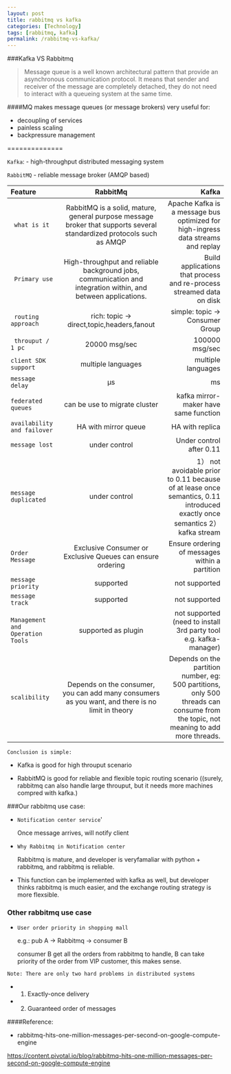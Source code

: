 ```yaml
---
layout: post
title: rabbitmq vs kafka
categories: [Technology]
tags: [rabbitmq, kafka]
permalink: /rabbitmq-vs-kafka/
---
```


###Kafka VS Rabbitmq

>Message queue is a well known architectural pattern that provide an asynchronous communication protocol. It means that sender and receiver of the message are completely detached, they do not need to interact with a queueing system at the same time.


####MQ makes message queues (or message brokers) very useful for:

* decoupling of services
* painless scaling
* backpressure management


==============

`Kafka`: - high-throughput distributed messaging system

 `RabbitMQ` - reliable message broker (AMQP based)
 
| Feature | RabbitMq | Kafka |
| :---         |     :---:      |          ---: |
| ` what is it`   |  RabbitMQ is a solid, mature, general purpose message broker that supports several standardized protocols such as AMQP      | Apache Kafka is a message bus optimized for high-ingress data streams and replay   |
| ` Primary use`   |  High-throughput and reliable background jobs, communication and integration within, and between applications.      | Build applications that process and re-process streamed data on disk    |
| ` routing approach`   |  rich: topic -> direct,topic,headers,fanout      | simple: topic -> Consumer Group    |
|` throuput / 1 pc`     | 20000 msg/sec      | 100000 msg/sec     |
| `client SDK support`    | multiple languages      | multiple languages      |
| `message delay`    |  μs      | ms      |
| `federated queues`    |  can be use to migrate cluster      | kafka mirror-maker have same function     |
| `availability and failover`    |    HA with mirror queue    | HA with replica      |
| `message lost`   |   under control    | Under control after 0.11      |
| `message duplicated`    |    under control    |1） not avoidable prior to 0.11 because of at lease once semantics, 0.11 introduced exactly once semantics 2）kafka stream     |
| `Order Message`    |  Exclusive Consumer or Exclusive Queues can ensure ordering      | Ensure ordering of messages within a partition     |
| `message priority`    |  supported      | not supported      |
| `message track`    |  supported      | not supported      |
| `Management and Operation Tools`    |  supported as plugin     | not supported (need to install 3rd party tool e.g. kafka-manager)    |
| `scalibility`    | Depends on the consumer,  you can add many consumers as you want, and there is no limit in theory      | Depends on the partition number, eg: 500 partitions, only 500 threads can consume from the topic, not meaning to add more threads.      |


`Conclusion is simple:`

* Kafka is good for high throuput scenario

* RabbitMQ is good for reliable and flexible topic routing scenario ((surely, rabbitmq can also handle large throuput, but it needs more machines compred with kafka.)

###Our rabbitmq use case:

 * `Notification center service`'
 
    Once message arrives, will notify client
    
 * `Why Rabbitmq in Notification center`
 
    Rabbitmq is mature, and developer is veryfamaliar with python + rabbitmq, and rabbitmq is reliable.
 
 * This function can be implemented with kafka as well, but developer thinks rabbitmq is much easier, and the exchange routing strategy is more flexsible.

### Other rabbitmq use case

  * `User order priority in shopping mall`
  
   
    e.g.: pub A -> Rabbitmq -> consumer B
    
    consumer B get all the orders from rabbitmq to handle, B can take priority of the order from VIP customer, this makes sense.



`Note: There are only two hard problems in distributed systems`

 * 1. Exactly-once delivery 
 
 * 2. Guaranteed order of messages
 
 
####Reference:

 * rabbitmq-hits-one-million-messages-per-second-on-google-compute-engine 

  https://content.pivotal.io/blog/rabbitmq-hits-one-million-messages-per-second-on-google-compute-engine
